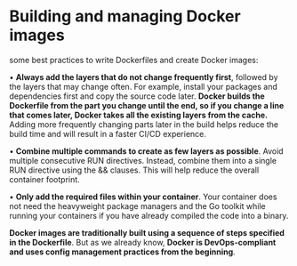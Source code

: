 # Building and managing Docker images

some best practices to write Dockerfiles and create Docker images:

• **Always add the layers that do not change frequently first**, followed by the layers that may change often. For example, install your packages and dependencies first and copy the source code later. **Docker builds the Dockerfile from the part you change until the end, so if you change a line that comes later, Docker takes all the existing layers from the cache.** Adding more frequently changing parts later in the build helps reduce the build time and will result in a faster CI/CD experience.

• **Combine multiple commands to create as few layers as possible**. Avoid multiple consecutive RUN directives. Instead, combine them into a single RUN directive using the && clauses. This will help reduce the overall container footprint.

• **Only add the required files within your container**. Your container does not need the heavyweight package managers and the Go toolkit while running your containers if you have already compiled the code into a binary.

**Docker images are traditionally built using a sequence of steps specified in the Dockerfile**. But as we already know, **Docker is DevOps-compliant and uses config management practices from the beginning**.